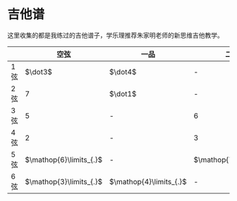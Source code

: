 # 吉他谱

这里收集的都是我练过的吉他谱子，学乐理推荐朱家明老师的新思维吉他教学。

|   |空弦|一品|二品|三品|
|---|---|---|---|---|
|1弦|$\dot3$|$\dot4$| - |$\dot5$|
|2弦|$7$|$\dot1$| - |$\dot2$|
|3弦|$5$| - |$6$| - |
|4弦|$2$| - |$3$|$4$|
|5弦|$\mathop{6}\limits_{.}$| - |$\mathop{7}\limits_{.}$|$1$|
|6弦|$\mathop{3}\limits_{.}$|$\mathop{4}\limits_{.}$| - |$\mathop{5}\limits_{.}$|
